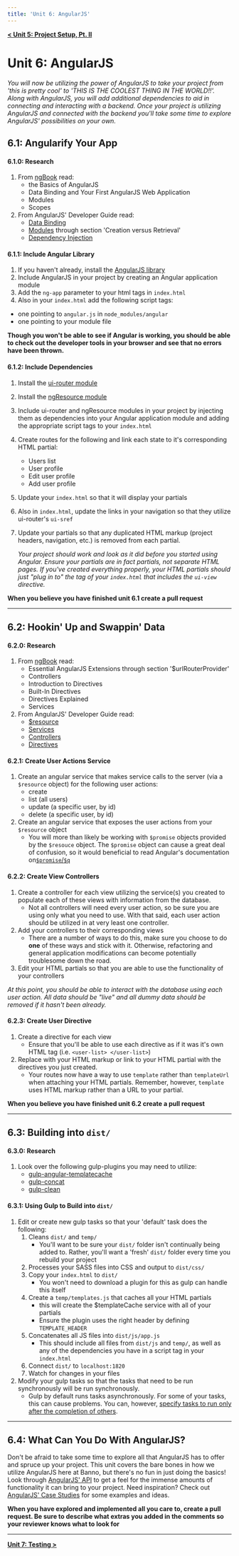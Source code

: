 ```yaml
---
title: 'Unit 6: AngularJS'
---
```


**[< Unit 5: Project Setup, Pt. II](../5-project-setup-2)**

# **Unit 6: AngularJS**
*You will now be utilizing the power of AngularJS to take your project from 'this is pretty cool' to 'THIS IS THE COOLEST THING IN THE WORLD!!'. Along with AngularJS, you will add additional dependencies to aid in connecting and interacting with a backend. Once your project is utilizing AngularJS and connected with the backend you'll take some time to explore AngularJS' possibilities on your own.*

## **6.1: Angularify Your App**

#### 6.1.0: Research
1. From [ngBook](https://drive.google.com/a/banno.com/uc?id=0B2ZfYb5gma2ER3gyUzhSR2FZU3M&export=download) read:
	- the Basics of AngularJS
	- Data Binding and Your First AngularJS Web Application
	- Modules
	- Scopes
2. From AngularJS' Developer Guide read:
	- [Data Binding](https://docs.angularjs.org/guide/databinding)
	- [Modules](https://docs.angularjs.org/guide/module) through section 'Creation versus Retrieval'
	- [Dependency Injection](https://docs.angularjs.org/guide/di)

#### 6.1.1: Include Angular Library
1. If you haven't already, install the [AngularJS library](https://www.npmjs.com/package/angular)
2. Include AngularJS in your project by creating an Angular application module
3. Add the `ng-app` parameter to your html tags in `index.html`
4. Also in your `index.html` add the following script tags:
  - one pointing to `angular.js` in `node_modules/angular`
  - one pointing to your module file

**Though you won't be able to see if Angular is working, you should be able to check out the developer tools in your browser and see that no errors have been thrown.**

#### 6.1.2: Include Dependencies
1. Install the [ui-router module](https://www.npmjs.com/package/angular-ui-router)
2. Install the [ngResource module](https://www.npmjs.com/package/angular-resource)
3. Include ui-router and ngResource modules in your project by injecting them as dependencies into your Angular application module and adding the appropriate script tags to your `index.html`
4. Create routes for the following and link each state to it's corresponding HTML partial:
	- Users list
	- User profile
	- Edit user profile
	- Add user profile
5. Update your `index.html` so that it will display your partials
6. Also in `index.html`, update the links in your navigation so that they utilize ui-router's `ui-sref`
7. Update your partials so that any duplicated HTML markup (project headers, navigation, etc.) is removed from each partial.


	*Your project should work and look as it did before you started using Angular. Ensure your partials are in fact partials, not separate HTML pages. If you've created everything properly, your HTML partials should just "plug in to" the tag of your `index.html` that includes the `ui-view` directive.*


**When you believe you have finished unit 6.1 create a pull request**

--------------------------------------------------------------------------------

## **6.2: Hookin' Up and Swappin' Data**

#### 6.2.0: Research
1. From [ngBook](https://drive.google.com/a/banno.com/uc?id=0B2ZfYb5gma2ER3gyUzhSR2FZU3M&export=download) read:
	- Essential AngularJS Extensions through section '$urlRouterProvider'
	- Controllers
	- Introduction to Directives
	- Built-In Directives
	- Directives Explained
	- Services
2. From AngularJS' Developer Guide read:
	- [$resource](https://docs.angularjs.org/api/ngResource/service/%24resource)
	- [Services](https://docs.angularjs.org/guide/services)
	- [Controllers](https://docs.angularjs.org/guide/controller)
	- [Directives](https://docs.angularjs.org/guide/directive)

#### 6.2.1: Create User Actions Service
1. Create an angular service that makes service calls to the server (via a `$resource` object) for the following user actions:
	- create
	- list (all users)
	- update (a specific user, by id)
	- delete (a specific user, by id)
2. Create an angular service that exposes the user actions from your `$resource` object
	- You will more than likely be working with `$promise` objects provided by the `$resouce` object. The `$promise` object can cause a great deal of confusion, so it would beneficial to read Angular's documentation on[`$promise`/`$q`](https://docs.angularjs.org/api/ng/service/$q)

#### 6.2.2: Create View Controllers
1. Create a controller for each view utilizing the service(s) you created to populate each of these views with information from the database.
	- Not all controllers will need every user action, so be sure you are using only what you need to use. With that said, each user action should be utilized in at very least one controller.
2. Add your controllers to their corresponding views
	- There are a number of ways to do this, make sure you choose to do **one** of these ways and stick with it. Otherwise, refactoring and general application modifications can become potentially troublesome down the road.
3. Edit your HTML partials so that you are able to use the functionality of your controllers

*At this point, you should be able to interact with the database using each user action. All data should be "live" and all dummy data should be removed if it hasn't been already.*

#### 6.2.3: Create User Directive
1. Create a directive for each view
	- Ensure that you'll be able to use each directive as if it was it's own HTML tag (i.e. `<user-list> </user-list>`)
2. Replace with your HTML markup or link to your HTML partial with the directives you just created.
 	- Your routes now have a way to use `template` rather than `templateUrl` when attaching your HTML partials. Remember, however, `template` uses HTML markup rather than a URL to your partial.

**When you believe you have finished unit 6.2 create a pull request**

--------------------------------------------------------------------------------

## **6.3: Building into `dist/`**

#### 6.3.0: Research
1. Look over the following gulp-plugins you may need to utilize:
	- [gulp-angular-templatecache](https://www.npmjs.com/package/gulp-angular-templatecache)
	- [gulp-concat](https://www.npmjs.com/package/gulp-concat)
	-	[gulp-clean](https://www.npmjs.com/package/gulp-clean)

#### 6.3.1: Using Gulp to Build into `dist/`
1. Edit or create new gulp tasks so that your 'default' task does the following:
	1. Cleans `dist/` and `temp/`
		- You'll want to be sure your `dist/` folder isn't continually being added to. Rather, you'll want a 'fresh' `dist/` folder every time you rebuild your project
	2. Processes your SASS files into CSS and output to `dist/css/`
	3. Copy your `index.html` to `dist/`
		- You won't need to download a plugin for this as gulp can handle this itself
	4. Create a `temp/templates.js` that caches all your HTML partials
		- this will create the $templateCache service with all of your partials
		- Ensure the plugin uses the right header by defining `TEMPLATE_HEADER`
	5. Concatenates all JS files into `dist/js/app.js`
		- This should include all files from `dist/js` and `temp/`, as well as any of the dependencies you have in a script tag in your `index.html`
	6. Connect `dist/` to `localhost:1820`
	7. Watch for changes in your files
2. Modify your gulp tasks so that the tasks that need to be run synchronously will be run synchronously.
	- Gulp by default runs tasks asynchronously. For some of your tasks, this can cause problems. You can, however, [specify tasks to run only after the completion of others](https://github.com/gulpjs/gulp/blob/master/docs/recipes/running-tasks-in-series.md).

--------------------------------------------------------------------------------

## **6.4: What Can You Do With AngularJS?**
Don't be afraid to take some time to explore all that AngularJS has to offer and spruce up your project. This unit covers the bare bones in how we utilize AngularJS here at Banno, but there's no fun in just doing the basics! Look through [AngularJS' API](https://docs.angularjs.org/api) to get a feel for the immense amounts of functionality it can bring to your project. Need inspiration? Check out [AngularJS' Case Studies](https://www.madewithangular.com/#/) for some examples and ideas.

**When you have explored and implemented all you care to, create a pull request. Be sure to describe what extras you added in the comments so your reviewer knows what to look for**

--------------------------------------------------------------------------------

**[Unit 7: Testing >](../7-testing)**
